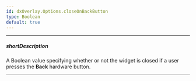 ```yaml
---
id: dxOverlay.Options.closeOnBackButton
type: Boolean
default: true
---
```

---
##### shortDescription
A Boolean value specifying whether or not the widget is closed if a user presses the **Back** hardware button.

---
